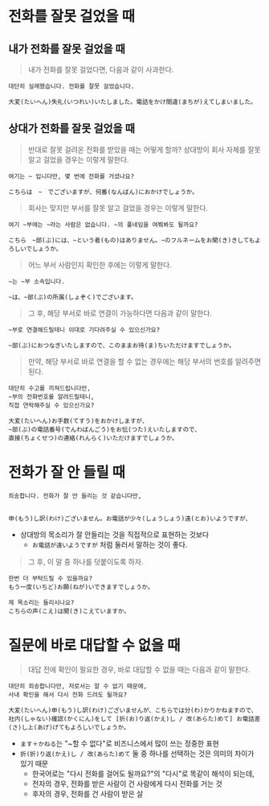 # 전화를 잘못 걸었을 때
## 내가 전화를 잘못 걸었을 때

> 내가 전화를 잘못 걸었다면, 다음과 같이 사과한다.

```
대단히 실례했습니다. 전화를 잘못 걸었습니다.

大変(たいへん)失礼(いつれい)いたしました。電話をかけ間違(まちが)えてしまいました。
```
## 상대가 전화를 잘못 걸었을 때

> 반대로 잘못 걸려온 전화를 받았을 때는 어떻게 할까?
> 상대방이 회사 자체를 잘못 알고 걸었을 경우는 이렇게 말한다.

```
여기는 ~ 입니다만, 몇 번에 전화를 거셨나요?

こちらは　~　でございますが、何番(なんばん)におかけでしょうか。
```

> 회사는 맞지만 부서를 잘못 알고 걸었을 경우는 이렇게 말한다.

```
여기 ~부에는 ~라는 사람은 없습니다. ~의 풀네임을 여쭤봐도 될까요?

こちら　~部(ぶ)には、~という者(もの)はありません。~のフルネームをお聞(き)きしてもよろしいでしょうか。
```

> 어느 부서 사람인지 확인한 후에는 이렇게 말한다.

```
~는 ~부 소속입니다.

~は、~部(ぶ)の所属(しょぞく)でございます。
```

> 그 후, 해당 부서로 바로 연결이 가능하다면 다음과 같이 말한다.

```
~부로 연결해드릴테니 이대로 기다려주실 수 있으신가요?

~部(ぶ)におつなぎいたしますので、このままお待(ま)ちいただけますでしょうか。
```

> 만약, 해당 부서로 바로 연결을 할 수 없는 경우에는 해당 부서의 번호를 알려주면 된다.

```
대단히 수고를 끼쳐드립니다만,
~부의 전화번호를 알려드릴테니,
직접 연락해주실 수 있으신가요?

大変(たいへん)お手数(てすう)をおかけしますが、
~部(ぶ)の電話番号(でんわばんごう)をお伝(つた)えいたしますので、
直接(ちょくせつ)の連絡(れんらく)いただけますでしょうか。
```
# 전화가 잘 안 들릴 때
```
죄송합니다. 전화가 잘 안 들리는 것 같습니다만,


申(もう)し訳(わけ)ございません。お電話が少々(しょうしょう)遠(とお)いようですが、
```
- 상대방의 목소리가 잘 안들리는 것을 직접적으로 표현하는 것보다
	- `お電話が遠いようですが` 처럼 둘러서 말하는 것이 좋다.

> 그 후, 이 말 중 하나를 덧붙이도록 하자.

```
한번 더 부탁드릴 수 있을까요?
もう一度(いちど)お願(ねが)いできますでしょうか。

제 목소리는 들리시나요?
こちらの声(こえ)は聞(き)こえていますか。
```
# 질문에 바로 대답할 수 없을 때

> 대답 전에 확인이 필요한 경우, 바로 대답할 수 없을 때는 다음과 같이 말한다.

```
대단히 죄송합니다만, 저로서는 알 수 없기 때문에,
사내 확인을 해서 다시 전화 드려도 될까요?

大変(たいへん)申(もう)し訳(わけ)ございませんが、こちらでは分(わ)かりかねますので、
社内(しゃない)確認(かくにん)をして [折(お)り返(かえ)し / 改(あらた)めて] お電話差(さ)し上(あげ)げてもよろしいでしょうか。
```
- `ます＋かねる`는 "~할 수 없다"로 비즈니스에서 많이 쓰는 정중한 표현
- `折(折)り返(かえ)し / 改(あらた)めて` 둘 중 하나를 선택하는 것은 의미의 차이가 있기 때문
	- 한국어로는 "다시 전화를 걸어도 될까요?"의 "다시"로 똑같이 해석이 되는데,
	- 전자의 경우, 전화를 받은 사람이 건 사람에게 다시 전화를 거는 것
	- 후자의 경우, 전화를 건 사람이 받은 살